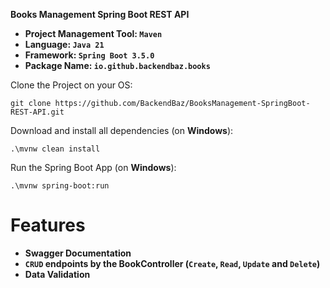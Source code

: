 **Books Management Spring Boot REST API**

- **Project Management Tool: `Maven`**
- **Language: `Java 21`**
- **Framework: `Spring Boot 3.5.0`**
- **Package Name: `io.github.backendbaz.books`**

Clone the Project on your OS:
```shell
git clone https://github.com/BackendBaz/BooksManagement-SpringBoot-REST-API.git
```

Download and install all dependencies (on **Windows**):
```shell
.\mvnw clean install
```

Run the Spring Boot App (on **Windows**):
```shell
.\mvnw spring-boot:run
```

# Features

- **Swagger Documentation**
- **`CRUD` endpoints by the BookController (`Create`, `Read`, `Update` and `Delete`)**
- **Data Validation**
